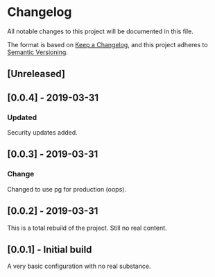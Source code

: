 # Changelog

All notable changes to this project will be documented in this file.

The format is based on [Keep a Changelog](https://keepachangelog.com/en/1.0.0/),
and this project adheres to [Semantic Versioning](https://semver.org/spec/v2.0.0.html).

## [Unreleased]

## [0.0.4] - 2019-03-31

### Updated

Security updates added.

## [0.0.3] - 2019-03-31

### Change

Changed to use pg for production (oops).

## [0.0.2] - 2019-03-31

This is a total rebuild of the project. Still no real content.

## [0.0.1] - Initial build

A very basic configuration with no real substance.